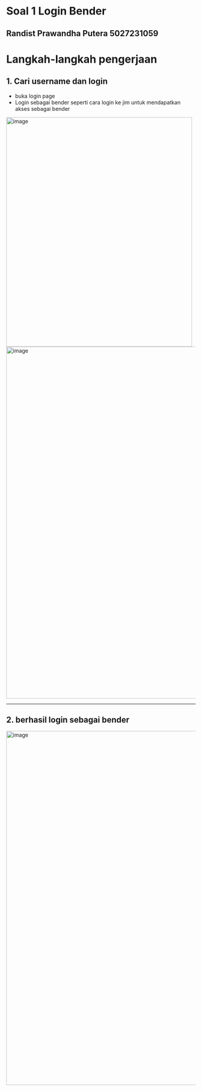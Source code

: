 # Soal 1 Login Bender

## Randist Prawandha Putera 5027231059

# Langkah-langkah pengerjaan

## 1. Cari username dan login
- buka login page
- Login sebagai bender seperti cara login ke jim untuk mendapatkan akses sebagai bender
<img width="494" height="609" alt="image" src="https://github.com/user-attachments/assets/8fb73cdf-3654-4e53-923d-c4539943aab6" />
<img width="1919" height="934" alt="image" src="https://github.com/user-attachments/assets/070d1c70-b5ab-452b-b907-93ba40671fdb" />

---

## 2. berhasil login sebagai bender
<img width="1919" height="940" alt="image" src="https://github.com/user-attachments/assets/b0df5951-5461-447f-bc49-843c9932435a" />
